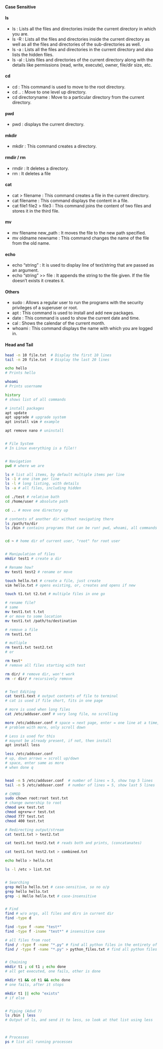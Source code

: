 #### Case Sensitive

#### ls
- ls : Lists all the files and directories inside the current directory in which you are.
- ls -R : Lists all the files and directories inside the current directory as well as all the files and
directories of the sub-directories as well.
- ls -a : Lists all the files and directories in the current directory and also lists the hidden files.
- ls -al : Lists files and directories of the current directory along with the details like permissions
(read, write, execute), owner, file/dir size, etc.

#### cd
- cd : This command is used to move to the root directory.
- cd .. : Move to one level up directory.
- cd directoryname : Move to a particular directory from the current directory.

#### pwd
- pwd : displays the current directory.

#### mkdir
- mkdir : This command creates a directory.

#### rmdir / rm
- rmdir : It deletes a directory.
- rm : It deletes a file

#### cat
- cat > filename : This command creates a file in the current directory.
- cat filename : This command displays the content in a file.
- cat file1 file2 > file3 : This command joins the content of two files and stores it in the third file.

#### mv
- mv filename new_path : It moves the file to the new path specified.
- mv oldname newname : This command changes the name of the file from the old name.

#### echo
- echo “string” : It is used to display line of text/string that are passed as an argument.
- echo “string” >> file : It appends the string to the file given. If the file doesn’t exists it creates
it.

#### Others
- sudo : Allows a regular user to run the programs with the security privileges of a superuser or
root.
- apt : This command is used to install and add new packages.
- date : This command is used to show the current date and time.
- cal : Shows the calendar of the current month.
- whoami : This command displays the name with which you are logged in.


#### Head and Tail
```bash
head -n 10 file.txt  # Display the first 10 lines
tail -n 20 file.txt  # Display the last 20 lines
```


```bash
echo hello
# Prints hello

whoami
# Prints username

history
# shows list of all commands

# install packages
apt update
apt upgrade # upgrade system
apt install vim # example

apt remove nano # uninstall


# File System
# In Linux everything is a file!!


# Navigation
pwd # where we are

ls # list all items, by default multiple items per line
ls -1 # one item per line
ls -l # long listing, with details
ls -a # all files, including hidden

cd ./test # relative bath
cd /home/user # absolute path

cd .. # move one directory up

# contents of another dir without navigating there
ls /path/to/dir
ls /bin # contains programs that can be run! pwd, whoami, all commands there?


cd ~ # home dir of current user, "root" for root user


# Manipulation of files
mkdir test1 # create a dir

# Rename how?
mv test1 test2 # rename or move

touch hello.txt # create a file, just create
vim hello.txt # opens existing, or, creates and opens if new

touch t1.txt t2.txt # multiple files in one go

# rename file?
# same
mv test1.txt t.txt
# or move to some location
mv test1.txt /path/to/destination

# remove a file
rm test1.txt

# mutliple
rm test1.txt test2.txt
# or

rm test*
# remove all files starting with test

rm dir/ # remove dir, won't work
rm -r dir/ # recursively remove


# Text Editing
cat test1.text # output contents of file to terminal
# cat is used if file short, fits in one page

# more is used when long files
cat /etc/adduser.conf # very long file, no scrolling

more /etc/adduser.conf # space = next page, enter = one line at a time, q = exit/quit
# problem with more, only scroll down

# Less is used for this
# maynot be already present, if not, then install
apt install less

less /etc/adduser.conf  
# up, down arrows = scroll up/down
# space, enter same as more
# when done q


head -n 5 /etc/adduser.conf  # number of lines = 5, show top 5 lines
tail -n 5 /etc/adduser.conf  # number of lines = 5, show last 5 lines

# CHMOD
sudo chown root:root test.txt
# change ownership to root
chmod u+x test.txt
chmod og+x+w-r test.txt
chmod 777 test.txt
chmod 400 test.txt

# Redirecting output/stream
cat test1.txt > test2.txt

cat test1.txt test2.txt # reads both and prints, (concatanates)

cat test1.txt test2.txt > combined.txt

echo hello > hello.txt

ls -l /etc > list.txt


# Searching
grep Hello hello.txt # case-sensitive, so no o/p
grep hello hello.txt
grep -i Hello hello.txt # case-insensitive


# Find
find # w/o args, all files and dirs in current dir
find -type d

find -type f -name "test*"
find -type f -iname "test*" # insensitive case

# all files from root
find / -type f -name "*.py" # find all python files in the entirety of image 
find / -type f -name "*.py" > python_files.txt # find all python files in the entirety of image


# Chaining
mkdir t1 ; cd t1 ; echo done
# all get executed, one fails, other is done

mkdir t1 && cd t1 && echo done
# one fails, after it stops

mkdir t1 || echo "exists"
# if else


# Piping (Advd ?)
ls /bin | less
# Output of ls, and send it to less, so look at that list using less



# Processes
ps # list all running processes








```